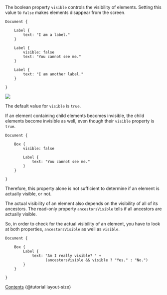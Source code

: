 The boolean property `visible` controls the visibility of elements. Setting
this value to `false` makes elements disappear from the screen.

```
Document {

    Label {
        text: "I am a label."
    }

    Label {
        visible: false
        text: "You cannot see me."
    }

    Label {
        text: "I am another label."
    }

}
```

![](images/layout-visible-01.png)

The default value for `visible` is `true`.

If an element containing child elements becomes invisible, the child elements
become invisible as well, even though their `visible` property is `true`.

```
Document {

    Box {
        visible: false

        Label {
            text: "You cannot see me."
        }
    }

}
```

Therefore, this property alone is not sufficient to determine if an element
is actually visible, or not.

The actual visibility of an element also depends on the visibility of all of
its ancestors. The read-only property `ancestorsVisible` tells if all
ancestors are actually visible.

So, in order to check for the actual visibility of an element, you have to
look at both properties, `ancestorsVisible` as well as `visible`.

```
Document {

    Box {
        Label {
            text: "Am I really visible? " +
                  (ancestorsVisible && visible ? "Yes." : "No.")
        }
    }

}
```

<div class="navstrip">
<span class="go-home"><a href="index.html">Contents</a></span>
<span class="go-next">{@tutorial layout-size}</span>
</div>